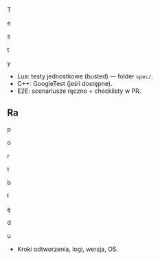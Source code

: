 # 

T

e

s

t

y

- Lua: testy jednostkowe (busted) — folder `spec/`.
- C++: GoogleTest (jeśli dostępne).
- E2E: scenariusze ręczne + checklisty w PR.

## Ra

p

o

r

t

b

ł

ę

d

u

- Kroki odtworzenia, logi, wersja, OS.
